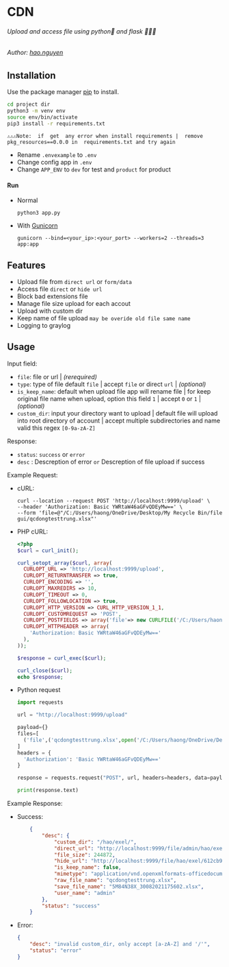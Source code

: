 # CDN
###### _Upload and access file using python🐍 and flask 🚀🚀🚀_
###### _Author: [hao.nguyen](https://haonguyen96.net)_

## Installation

Use the package manager [pip](https://pip.pypa.io/en/stable/) to install.
```bash
cd project dir
python3 -m venv env
source env/bin/activate
pip3 install -r requirements.txt
```
`⚠️⚠️️⚠️Note:  if  get  any error when install requirements |  remove pkg_resources==0.0.0 in  requirements.txt and try again    `
- Rename `.envexample` to `.env`
- Change config app in `.env`
- Change `APP_ENV` to `dev` for test and `product` for product

#### Run

- Normal
    ```
    python3 app.py
    ```
- With [Gunicorn](https://github.com/benoitc/gunicorn)
    ```
    gunicorn --bind=<your_ip>:<your_port> --workers=2 --threads=3 app:app
    ```
## Features

- Upload file from `direct url` or `form/data`
- Access file `direct` or `hide url`
- Block bad extensions file
- Manage file size upload for each accout
- Upload with custom dir
- Keep name of file upload `may be overide old file same name`
- Logging to graylog

## Usage
Input field:
- `file`: file or url  | _(rerequired)_
- `type`: type of file default `file` | accept `file` or direct `url` | _(optional)_
- `is_keep_name`: default when upload file app will rename file | for keep original file name when upload, option this field `1` | accept `0` or `1` | _(optional)_
- `custom_dir`: input your directory want to upload | default file will upload into root directory of account | accept multiple subdirectories and name valid this regex `[0-9a-zA-Z]` 

Response:
- `status`: `success` or `error`
- `desc` : Descreption of error `or` Descreption of file upload if success

Example Request:
- cURL:
    ```console
    curl --location --request POST 'http://localhost:9999/upload' \
    --header 'Authorization: Basic YWRtaW46aGFvQDEyMw==' \
    --form 'file=@"/C:/Users/haong/OneDrive/Desktop/My Recycle Bin/file gui/qcdongtesttrung.xlsx"'
    ```
- PHP cURL:
    ```php
    <?php
    $curl = curl_init();
    
    curl_setopt_array($curl, array(
      CURLOPT_URL => 'http://localhost:9999/upload',
      CURLOPT_RETURNTRANSFER => true,
      CURLOPT_ENCODING => '',
      CURLOPT_MAXREDIRS => 10,
      CURLOPT_TIMEOUT => 0,
      CURLOPT_FOLLOWLOCATION => true,
      CURLOPT_HTTP_VERSION => CURL_HTTP_VERSION_1_1,
      CURLOPT_CUSTOMREQUEST => 'POST',
      CURLOPT_POSTFIELDS => array('file'=> new CURLFILE('/C:/Users/haong/OneDrive/Desktop/My Recycle Bin/file gui/qcdongtesttrung.xlsx')),
      CURLOPT_HTTPHEADER => array(
        'Authorization: Basic YWRtaW46aGFvQDEyMw=='
      ),
    ));
    
    $response = curl_exec($curl);
    
    curl_close($curl);
    echo $response;
    ```
- Python request
    ```python
    import requests

    url = "http://localhost:9999/upload"
    
    payload={}
    files=[
      ('file',('qcdongtesttrung.xlsx',open('/C:/Users/haong/OneDrive/Desktop/My Recycle Bin/file gui/qcdongtesttrung.xlsx','rb'),'application/vnd.openxmlformats-officedocument.spreadsheetml.sheet'))
    ]
    headers = {
      'Authorization': 'Basic YWRtaW46aGFvQDEyMw=='
    }
    
    response = requests.request("POST", url, headers=headers, data=payload, files=files)
    
    print(response.text)
    ```
Example Response:
- Success:
    ```json
        {
            "desc": {
                "custom_dir": "/hao/exel/",
                "direct_url": "http://localhost:9999/file/admin/hao/exel/5M84N38X_30082021175602.xlsx",
                "file_size": 244872,
                "hide_url": "http://localhost:9999/file/hao/exel/612cb9423e5509492a8ed009",
                "is_keep_name": false,
                "mimetype": "application/vnd.openxmlformats-officedocument.spreadsheetml.sheet",
                "raw_file_name": "qcdongtesttrung.xlsx",
                "save_file_name": "5M84N38X_30082021175602.xlsx",
                "user_name": "admin"
            },
            "status": "success"
        }
    ```
- Error:
    ```json
    {
        "desc": "invalid custom_dir, only accept [a-zA-Z] and '/'",
        "status": "error"
    }
    ```